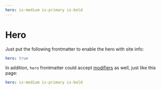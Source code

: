 ```yaml
---
hero: is-medium is-primary is-bold
---
```


# Hero

Just put the following frontmatter to enable the hero with site info:

```yaml
hero: true
```

In addition, `hero` frontmatter could accept [modifiers](https://bulma.io/documentation/layout/hero/) as well, just like this page:

```yaml
hero: is-medium is-primary is-bold
```
